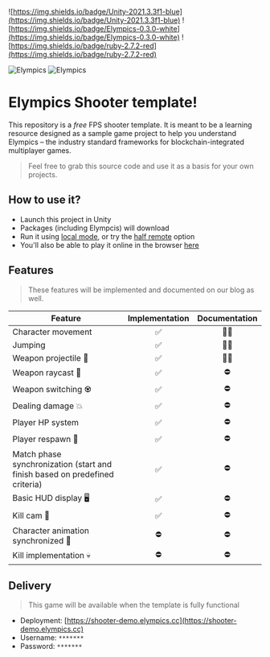 ![https://img.shields.io/badge/Unity-2021.3.3f1-blue](https://img.shields.io/badge/Unity-2021.3.3f1-blue)
![https://img.shields.io/badge/Elympics-0.3.0-white](https://img.shields.io/badge/Elympics-0.3.0-white)
![https://img.shields.io/badge/ruby-2.7.2-red](https://img.shields.io/badge/ruby-2.7.2-red)

![Elympics](Resources/images/logo-light.png#gh-dark-mode-only)
![Elympics](Resources/images/logo-dark.png#gh-light-mode-only)

# Elympics Shooter template!

This repository is a *free* FPS shooter template. It is meant to be a learning resource designed as a sample game project to help you understand Elympics – the industry standard frameworks for blockchain-integrated multiplayer games.

> Feel free to grab this source code and use it as a basis for your own projects.

## How to use it?

- Launch this project in Unity
- Packages (including Elympcis) will download
- Run it using [local mode](https://docs.elympics.cc/getting-started/run-locally/), or try the [half remote](https://docs.elympics.cc/getting-started/run-locally/#half-remote-mode) option
- You'll also be able to play it online in the browser [here](https://shooter-demo.elympics.cc/)

## Features

> These features will be implemented and documented on our blog as well.

| Feature | Implementation | Documentation |
|---------|:--------------:|:-------------:|
| Character movement | ✅ | 👨‍💻 |
| Jumping | ✅ | 👨‍💻 |
| Weapon projectile 🔫 | ✅ | 👨‍💻 |
| Weapon raycast 🔦 | ✅ | ⛔️ |
| Weapon switching ♼ | ✅ | ⛔️ |
| Dealing damage 💥 | ✅ | ⛔️ |
| Player HP system | ✅ | ⛔️ |
| Player respawn 💆 | ✅ | ⛔️ |
| Match phase synchronization (start and finish based on predefined criteria) | ✅ | ⛔️ |
| Basic HUD display 🖥 | ✅ | ⛔️ |
| Kill cam 🎥 | ✅ | ⛔️ |
| Character animation synchronized 🏃 | ⛔️ | ⛔️ |
| Kill implementation 💀 | ⛔️ | ⛔️ |

## Delivery

> This game will be available when the template is fully functional

- Deployment: [https://shooter-demo.elympics.cc](https://shooter-demo.elympics.cc)
- Username: `*******`
- Password: `*******`
